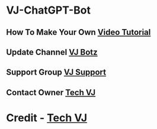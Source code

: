 # VJ-ChatGPT-Bot




## How To Make Your Own [Video Tutorial](https://youtube.com/@Tech_VJ)

## Update Channel [VJ Botz](https://telegram.me/vj_botz)

## Support Group [VJ Support](https://telegram.me/vj_bot_disscussion)

## Contact Owner [Tech VJ](https://telegram.me/kingvj01)

# Credit - [Tech VJ](https://telegram.me/kingvj01)
